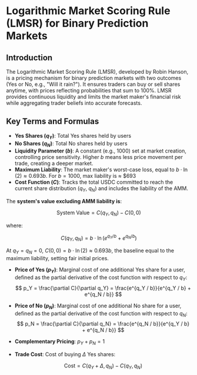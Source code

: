 # Logarithmic Market Scoring Rule (LMSR) for Binary Prediction Markets

## Introduction

The Logarithmic Market Scoring Rule (LMSR), developed by Robin Hanson, is a pricing mechanism for binary prediction markets with two outcomes (Yes or No, e.g., "Will it rain?"). It ensures traders can buy or sell shares anytime, with prices reflecting probabilities that sum to 100%. LMSR provides continuous liquidity and limits the market maker's financial risk while aggregating trader beliefs into accurate forecasts.

## Key Terms and Formulas

- **Yes Shares ($q_Y$)**: Total Yes shares held by users
- **No Shares ($q_N$)**: Total No shares held by users
- **Liquidity Parameter ($b$)**: A constant (e.g., 1000) set at market creation, controlling price sensitivity. Higher $b$ means less price movement per trade, creating a deeper market.
- **Maximum Liability**: The market maker's worst-case loss, equal to $b \cdot \ln(2) \approx 0.693b$. For $b = 1000$, max liability is ≈ $693
- **Cost Function ($C$)**: Tracks the total USDC committed to reach the current share distribution ($q_Y$, $q_N$) and includes the liability of the AMM. 

The **system's value excluding AMM liability is**:

  $$ \text{System Value} = C(q_Y, q_N) - C(0,0) $$

  where:

  $$ C(q_Y, q_N) = b \cdot \ln(e^{q_Y / b} + e^{q_N / b}) $$

  At $q_Y = q_N = 0$, $C(0,0) = b \cdot \ln(2) \approx 0.693b$, the baseline equal to the maximum liability, setting fair initial prices.

- **Price of Yes ($p_Y$)**: Marginal cost of one additional Yes share for a user, defined as the partial derivative of the cost function with respect to $q_Y$:
  $$ p_Y = \frac{\partial C}{\partial q_Y} = \frac{e^{q_Y / b}}{e^{q_Y / b} + e^{q_N / b}} $$

- **Price of No ($p_N$)**: Marginal cost of one additional No share for a user, defined as the partial derivative of the cost function with respect to $q_N$:
  $$ p_N = \frac{\partial C}{\partial q_N} = \frac{e^{q_N / b}}{e^{q_Y / b} + e^{q_N / b}} $$

- **Complementary Pricing**: $p_Y + p_N = 1$
- **Trade Cost**: Cost of buying $\Delta$ Yes shares:

  $$ \text{Cost} = C(q_Y + \Delta, q_N) - C(q_Y, q_N) $$


